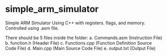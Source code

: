 # simple_arm_simulator
Simple ARM Simulator Using C++ with registers. flags, and memory. Controlled using .asm file.

There should be 5 files inside the folder:
a. Commands.asm (Instruction File)
b. function.h (Header File)
c. Functions.cpp (Function Definition Source Code File)
d. Main.cpp (Main Source Code File)
e. output.txt (Output File)
